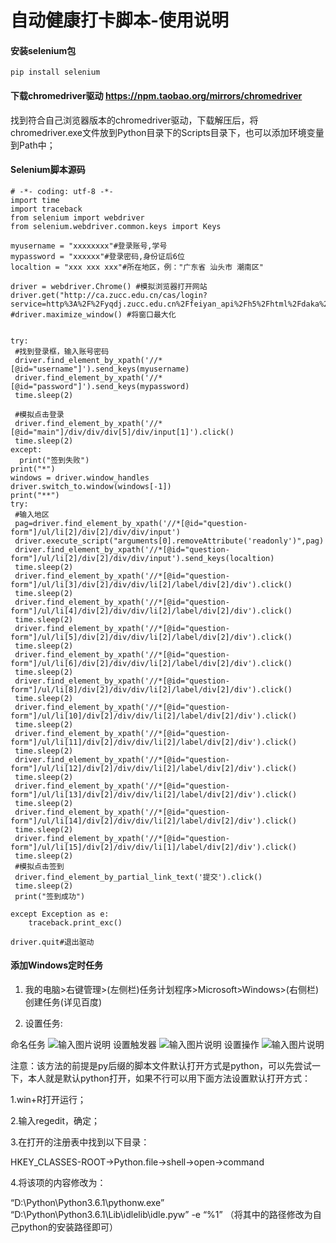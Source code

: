 # 自动健康打卡脚本-使用说明

#### 安装selenium包

```
pip install selenium
```
#### 下载chromedriver驱动  https://npm.taobao.org/mirrors/chromedriver

找到符合自己浏览器版本的chromedriver驱动，下载解压后，将chromedriver.exe文件放到Python目录下的Scripts目录下，也可以添加环境变量到Path中；

#### Selenium脚本源码

```
# -*- coding: utf-8 -*-
import time
import traceback
from selenium import webdriver
from selenium.webdriver.common.keys import Keys
  
myusername = "xxxxxxxx"#登录账号,学号
mypassword = "xxxxxx"#登录密码,身份证后6位
localtion = "xxx xxx xxx"#所在地区，例："广东省 汕头市 潮南区"
  
driver = webdriver.Chrome() #模拟浏览器打开网站
driver.get("http://ca.zucc.edu.cn/cas/login?service=http%3A%2F%2Fyqdj.zucc.edu.cn%2Ffeiyan_api%2Fh5%2Fhtml%2Fdaka%2Fdaka.html")
#driver.maximize_window() #将窗口最大化


try:
 #找到登录框，输入账号密码
 driver.find_element_by_xpath('//*[@id="username"]').send_keys(myusername)
 driver.find_element_by_xpath('//*[@id="password"]').send_keys(mypassword)
 time.sleep(2)  
  
 #模拟点击登录
 driver.find_element_by_xpath('//*[@id="main"]/div/div/div[5]/div/input[1]').click()
 time.sleep(2)
except:
  print("签到失败")
print("*")
windows = driver.window_handles
driver.switch_to.window(windows[-1])
print("**") 
try:
 #输入地区
 pag=driver.find_element_by_xpath('//*[@id="question-form"]/ul/li[2]/div[2]/div/div/input')
 driver.execute_script("arguments[0].removeAttribute('readonly')",pag)
 driver.find_element_by_xpath('//*[@id="question-form"]/ul/li[2]/div[2]/div/div/input').send_keys(localtion)
 time.sleep(2)
 driver.find_element_by_xpath('//*[@id="question-form"]/ul/li[3]/div[2]/div/div/li[2]/label/div[2]/div').click()
 time.sleep(2)
 driver.find_element_by_xpath('//*[@id="question-form"]/ul/li[4]/div[2]/div/div/li[2]/label/div[2]/div').click()
 time.sleep(2)
 driver.find_element_by_xpath('//*[@id="question-form"]/ul/li[5]/div[2]/div/div/li[2]/label/div[2]/div').click()
 time.sleep(2)
 driver.find_element_by_xpath('//*[@id="question-form"]/ul/li[6]/div[2]/div/div/li[2]/label/div[2]/div').click()
 time.sleep(2)
 driver.find_element_by_xpath('//*[@id="question-form"]/ul/li[8]/div[2]/div/div/li[2]/label/div[2]/div').click()
 time.sleep(2)
 driver.find_element_by_xpath('//*[@id="question-form"]/ul/li[10]/div[2]/div/div/li[2]/label/div[2]/div').click()
 time.sleep(2)
 driver.find_element_by_xpath('//*[@id="question-form"]/ul/li[11]/div[2]/div/div/li[2]/label/div[2]/div').click()
 time.sleep(2)
 driver.find_element_by_xpath('//*[@id="question-form"]/ul/li[12]/div[2]/div/div/li[2]/label/div[2]/div').click()
 time.sleep(2)
 driver.find_element_by_xpath('//*[@id="question-form"]/ul/li[13]/div[2]/div/div/li[2]/label/div[2]/div').click()
 time.sleep(2)
 driver.find_element_by_xpath('//*[@id="question-form"]/ul/li[14]/div[2]/div/div/li[2]/label/div[2]/div').click()
 time.sleep(2)
 driver.find_element_by_xpath('//*[@id="question-form"]/ul/li[15]/div[2]/div/div/li[1]/label/div[2]/div').click()
 time.sleep(2)
 #模拟点击签到
 driver.find_element_by_partial_link_text('提交').click()
 time.sleep(2)
 print("签到成功")

except Exception as e:
    traceback.print_exc()

driver.quit#退出驱动
```
#### 添加Windows定时任务
1. 我的电脑>右键管理>(左侧栏)任务计划程序>Microsoft>Windows>(右侧栏)创建任务(详见百度)

2. 设置任务:

命名任务
![输入图片说明](https://images.gitee.com/uploads/images/2020/0225/135138_58c31adf_4859314.png "屏幕截图.png")
设置触发器
![输入图片说明](https://images.gitee.com/uploads/images/2020/0225/135154_efdceb40_4859314.png "屏幕截图.png")
设置操作
![输入图片说明](https://images.gitee.com/uploads/images/2020/0225/135207_c6a241c3_4859314.png "屏幕截图.png")

注意：该方法的前提是py后缀的脚本文件默认打开方式是python，可以先尝试一下，本人就是默认python打开，如果不行可以用下面方法设置默认打开方式：

1.win+R打开运行；

2.输入regedit，确定；

3.在打开的注册表中找到以下目录：

HKEY_CLASSES-ROOT->Python.file->shell->open->command

4.将该项的内容修改为：

“D:\Python\Python3.6.1\pythonw.exe” “D:\Python\Python3.6.1\Lib\idlelib\idle.pyw” -e “%1”
（将其中的路径修改为自己python的安装路径即可）